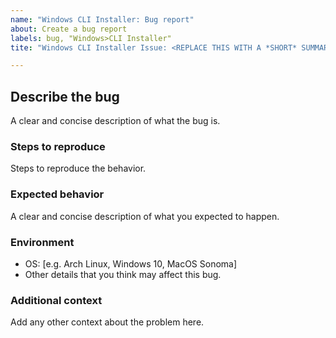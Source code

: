 ```yaml
---
name: "Windows CLI Installer: Bug report"
about: Create a bug report
labels: bug, "Windows>CLI Installer"
tite: "Windows CLI Installer Issue: <REPLACE THIS WITH A *SHORT* SUMMARY>"

---
```


## Describe the bug
A clear and concise description of what the bug is.

### Steps to reproduce
Steps to reproduce the behavior.

### Expected behavior
A clear and concise description of what you expected to happen.

### Environment
 - OS: [e.g. Arch Linux, Windows 10, MacOS Sonoma]
 - Other details that you think may affect this bug.

### Additional context
Add any other context about the problem here.